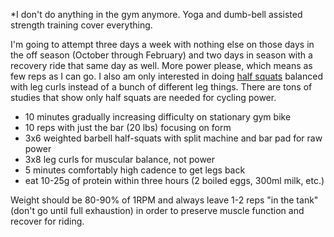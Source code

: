 *I don't do anything in the gym anymore. Yoga and dumb-bell assisted strength training cover everything.

I'm going to attempt three days a week with nothing else on those days in the off season (October through February) and two days in season with a recovery ride that same day as well. More power please, which means as few reps as I can go. I also am only interested in doing  [half squats](Half-squats%20are%20single%20best%20strength%20weight%20exercise.md) balanced with leg curls instead of a bunch of different leg things. There are tons of studies that show only half squats are needed for cycling power.

- 10 minutes gradually increasing difficulty on stationary gym bike
- 10 reps with just the bar (20 lbs) focusing on form
- 3x6 weighted barbell half-squats with split machine and bar pad for raw power
- 3x8 leg curls for muscular balance, not power
- 5 minutes comfortably high cadence to get legs back
- eat 10-25g of protein within three hours (2 boiled eggs, 300ml milk, etc.)

Weight should be 80-90% of 1RPM and always leave 1-2 reps "in the tank" (don't go until full exhaustion) in order to preserve muscle function and recover for riding.

